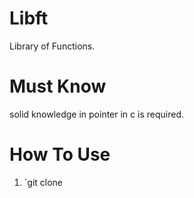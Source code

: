 # Libft
Library of Functions. 

# Must Know
solid knowledge in pointer in c is required.

# How To Use
1. `git clone 

